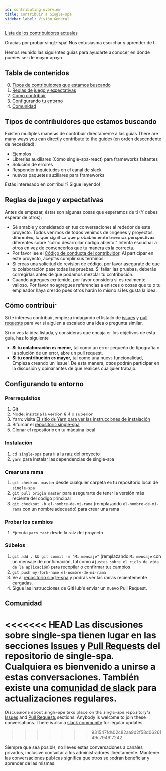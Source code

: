 ```yaml
---
id: contributing-overview
title: Contribuir a Single-spa
sidebar_label: Visión General
---
```


[Lista de los contribuidores actuales](/contributors)

Gracias por probar single-spa! Nos entusiasma escuchar y aprender de ti.

Hemos reunido las siguientes guías para ayudarte a conocer en donde puedes ser de mayor apoyo.

## Tabla de contenidos

0. [Tipos de contribuidores que estamos buscando](#tipos-de-contribuidores-que-estamos-buscando)
0. [Reglas de juego y expectativas](#reglas-de-juego-y-expectativas)
0. [Cómo contribuir](#cómo-contribuir)
0. [Configurando tu entorno](#configurando-tu-entorno)
0. [Comunidad](#comunidad)

## Tipos de contribuidores que estamos buscando

Existen multiples maneras de contribuir directamente a las guias 
There are many ways you can directly contribute to the guides (en orden descendente de necesidad):

* Ejemplos
* Librerías auxiliares (Cómo single-spa-react) para frameworks faltantes
* Solución de errores
* Responder inquietudes en el canal de slack
* nuevos paquetes auxiliares para frameworks

Estás interesado en contribuir? Sigue leyendo!

## Reglas de juego y expectativas

Antes de empezar, éstas son algunas cosas que esperamos de ti (Y debes esperar de otros):

* Sé amable y considerado en tus conversaciones al rededor de este proyecto. Todos venimos de todos venimos de orígenes y proyectos diferentes, lo que significa que probablemente tenemos perspectivas diferentes sobre "cómo desarrollar código abierto." Intenta escuchar a otros en vez de convencerlos que tu manera es la correcta.
* Por favor lee el [Código de conducta del contribuidor](/docs/code-of-conduct/). Al participar en este proyecto, aceptas cumplir sus terminos.
* Si creas una solicitud de revisión de código, por favor asegurate de que tu colaboración pase todas las pruebas. Si fallan las pruebas, deberás corregirlas antes de que podamos mezclar tu contribución.
* Cuando agregues contenido, por favor considera si es realmente valioso. Por favor no agregues referencias a enlaces o cosas que tu o tu empleador haya creado pues otros harán lo mismo si les gusta la idea.

## Cómo contribuir

Si te interesa contribuir, empieza indagando el listado de [issues](https://github.com/single-spa/single-spa/issues) y [pull requests](https://github.com/single-spa/single-spa/pulls) para ver si alguien a escalado una idea o pregunta similar.

Si no ves la idea listada, y consideras que encaja en los objetivos de esta guía, haz lo siguiente

* **Si tu colaboración es menor,** tal como un error pequeño de tipografía o la solución de un error, abre un pull request.
* **Si tu contribución es mayor,** tal como una nueva funcionalidad, Empieza creando un 'issue'. De esta manera, otros podrán  participar en la discusión y opinar antes de que realices cualquier trabajo.

## Configurando tu entorno

### Prerrequisitos

1. Git
1. Node: insatala la version 8.4 o superior
1. Yarn: visita [El sitio de Yarn para ver las instrucciones de instalación](https://yarnpkg.com/lang/en/docs/install/)
1. Bifurcar el [repositorio single-spa](https://github.com/single-spa/single-spa)
1. Clonar el repositorio en tu máquina local

### Instalación

1. `cd single-spa` para ir a la raíz del proyecto
1. `yarn` para instalar las dependencias de single-spa

### Crear una rama

1. `git checkout master` desde cualquier carpeta en tu repositorio local de `single-spa` 
1. `git pull origin master` para asegurarte de tener la versión más reciente del código principal
1. `git checkout -b el-nombre-de-mi-rama` (remplazando `el-nombre-de-mi-rama` con un nombre adecuado) para crear una rama

### Probar los cambios

1. Ejecuta `yarn test` desde la raíz del proyecto.

### Súbelos

1. `git add . && git commit -m "Mi mensaje"` (remplazando `Mi mensaje` con un mensaje de confirmación, tal como `Ajustes sobre el ciclo de vida de la aplicación`) para recopilar o confirmar tus cambios
1. `git push my-fork-name el-nombre-de-mi-rama`
1. Ve al [repositorio single-spa](https://github.com/single-spa/single-spa) y podrás ver las ramas recientemente cargadas.
1. Sigue las instrucciones de GitHub's enviar un nuevo Pull Request.

## Comunidad

<<<<<<< HEAD
Las discusiones sobre single-spa tienen lugar en las secciones [Issues](https://github.com/single-spa/single-spa/issues) y [Pull Requests](https://github.com/single-spa/single-spa/pulls) del repositorio de single-spa. Cualquiera es bienvenido a unirse a estas conversaciones. También existe una [comunidad de slack](https://join.slack.com/t/single-spa/shared_invite/enQtODAwNTIyMzc4OTE1LWUxMTUwY2M1MTY0ZGMzOTUzMGNkMzI1NzRiYzYwOWM1MTEzZDM1NDAyNWM3ZmViOTAzZThkMDcwMWZmNTFmMWQ) para actualizaciones regulares.
=======
Discussions about single-spa take place on the single-spa repository's [Issues](https://github.com/single-spa/single-spa/issues) and [Pull Requests](https://github.com/single-spa/single-spa/pulls) sections. Anybody is welcome to join these conversations. There is also a [slack community](https://join.slack.com/t/single-spa/shared_invite/zt-j4c38g92-JmV7O~35dkN1CnaBkK7NTw) for regular updates.
>>>>>>> 931547fda02c82aa9d2f58d0626149c794917242

Siempre que sea posible, no lleves estas conversaciones a canales privados, inclusive contactar a los administradores directamente. Mantener las conversaciones públicas significa que otros se podrán beneficiar y aprender de las mismas.